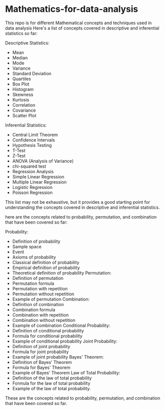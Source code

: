 # Mathematics-for-data-analysis
This repo is for different Mathematical concepts and techniques used in data analysis
Here's a list of concepts covered in descriptive and inferential statistics so far:

Descriptive Statistics:
- Mean
- Median
- Mode
- Variance
- Standard Deviation
- Quartiles
- Box Plot
- Histogram
- Skewness
- Kurtosis
- Correlation
- Covariance
- Scatter Plot

Inferential Statistics:
- Central Limit Theorem
- Confidence Intervals
- Hypothesis Testing
- T-Test
- Z-Test
- ANOVA (Analysis of Variance)
- chi-squared test
- Regression Analysis
- Simple Linear Regression
- Multiple Linear Regression
- Logistic Regression
- Poisson Regression

This list may not be exhaustive, but it provides a good starting point for understanding the concepts covered in descriptive and inferential statistics.

 here are the concepts related to probability, permutation, and combination that have been covered so far:

Probability:
- Definition of probability
- Sample space
- Event
- Axioms of probability
- Classical definition of probability
- Empirical definition of probability
- Theoretical definition of probability
Permutation:
- Definition of permutation
- Permutation formula
- Permutation with repetition
- Permutation without repetition
- Example of permutation
Combination:
- Definition of combination
- Combination formula
- Combination with repetition
- Combination without repetition
- Example of combination
Conditional Probability:
- Definition of conditional probability
- Formula for conditional probability
- Example of conditional probability
Joint Probability:
- Definition of joint probability
- Formula for joint probability
- Example of joint probability
Bayes' Theorem:
- Definition of Bayes' Theorem
- Formula for Bayes' Theorem
- Example of Bayes' Theorem
Law of Total Probability:
- Definition of the law of total probability
- Formula for the law of total probability
- Example of the law of total probability.

These are the concepts related to probability, permutation, and combination that have been covered so far.








